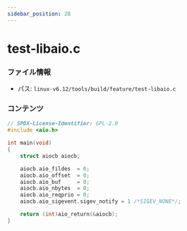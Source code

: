 ```yaml
---
sidebar_position: 28
---
```

# test-libaio.c

### ファイル情報

- パス: `linux-v6.12/tools/build/feature/test-libaio.c`

### コンテンツ

```c
// SPDX-License-Identifier: GPL-2.0
#include <aio.h>

int main(void)
{
	struct aiocb aiocb;

	aiocb.aio_fildes  = 0;
	aiocb.aio_offset  = 0;
	aiocb.aio_buf     = 0;
	aiocb.aio_nbytes  = 0;
	aiocb.aio_reqprio = 0;
	aiocb.aio_sigevent.sigev_notify = 1 /*SIGEV_NONE*/;

	return (int)aio_return(&aiocb);
}

```
